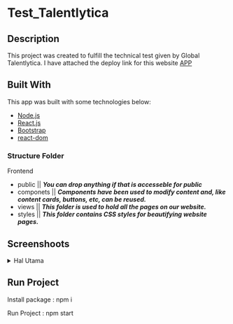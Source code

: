 <h1>Test_Talentlytica</h1>

## Description
This project was created to fulfill the technical test given by Global Talentlytica. I have attached the deploy link for this website [APP](https://helpful-shortbread-e99ba9.netlify.app/)

## Built With
This app was built with some technologies below:
- [Node.js](https://nodejs.org/en/)
- [React.js](https://reactjs.org/)
- [Bootstrap](https://getbootstrap.com/)
- [react-dom](https://reactjs.org/docs/react-dom.html)


### Structure Folder 

<p id='structure-folder'>Frontend</p>
<ul>
  <li>public || <span><b><i>You can drop anything if that is accesseble for public</i></b></span></li>
  <li>componets || <span><b><i>Components have been used to modify content and, like content cards, buttons, etc, can be reused.</i></b></span></li>
  <li>views || <span><b><i>This folder is used to hold all the pages on our website.</i></b></span></li>
  <li>styles || <span><b><i>This folder contains CSS styles for beautifying website pages.</i></b></span></li>
</ul>

## Screenshoots

<details>
  <summary>
    Hal Utama
  </summary>
<img src="/screenshot/ss.jpg" alt="Login Optional Page" />
</details>


## Run Project

Install package : npm i

Run Project : npm start